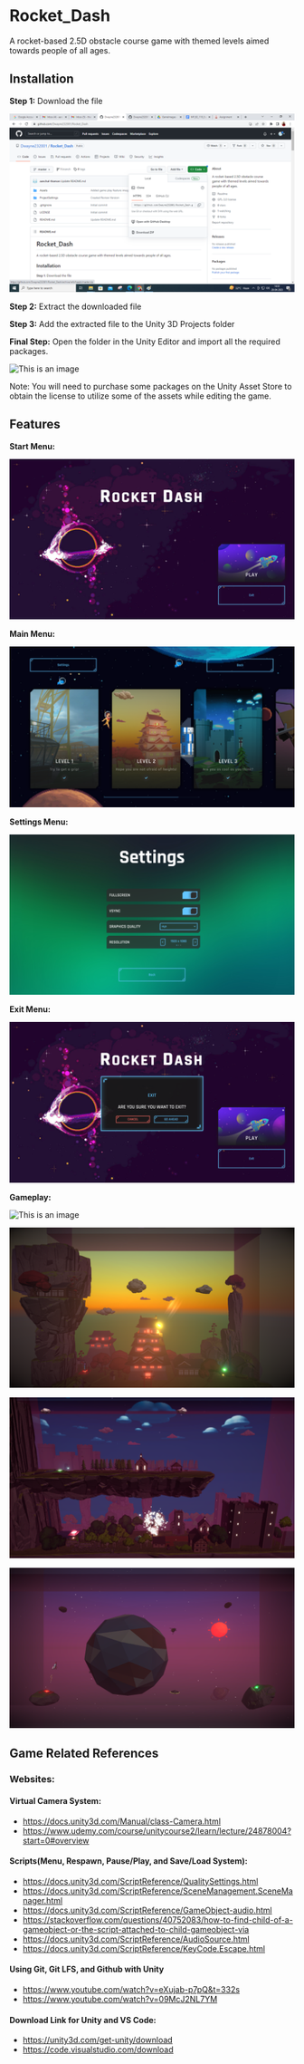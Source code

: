 # Rocket_Dash
A rocket-based 2.5D obstacle course game with themed levels aimed towards people of all ages.

## Installation

**Step 1:**
Download the file

![This is an image](/Assets/GameImages/DownloadGame.png)

**Step 2:**
Extract the downloaded file

**Step 3:**
Add the extracted file to the Unity 3D Projects folder

**Final Step:**
Open the folder in the Unity Editor and import all the required packages.

![This is an image](/Assets/GameImages/EditorScreen.png)

Note: You will need to purchase some packages on the Unity Asset Store to obtain the license to utilize some of the assets while editing the game.

## Features

**Start Menu:**

![This is an image](/Assets/GameImages/StartMenu.png)

**Main Menu:**

![This is an image](/Assets/GameImages/MainMenu.png)

**Settings Menu:**

![This is an image](/Assets/GameImages/SettingsMenu.png)

**Exit Menu:**

![This is an image](/Assets/GameImages/ExitMenu.png)

**Gameplay:**

![This is an image](/Assets/GameImagesLevel1.png)

![This is an image](/Assets/GameImages/Level2.png)

![This is an image](/Assets/GameImages/Level3.png)

![This is an image](/Assets/GameImages/Level4.png)

## Game Related References

### Websites:

#### Virtual Camera System:
- https://docs.unity3d.com/Manual/class-Camera.html
- https://www.udemy.com/course/unitycourse2/learn/lecture/24878004?start=0#overview

#### Scripts(Menu, Respawn, Pause/Play, and Save/Load System):
- https://docs.unity3d.com/ScriptReference/QualitySettings.html
- https://docs.unity3d.com/ScriptReference/SceneManagement.SceneManager.html
- https://docs.unity3d.com/ScriptReference/GameObject-audio.html
- https://stackoverflow.com/questions/40752083/how-to-find-child-of-a-gameobject-or-the-script-attached-to-child-gameobject-via
- https://docs.unity3d.com/ScriptReference/AudioSource.html
- https://docs.unity3d.com/ScriptReference/KeyCode.Escape.html

#### Using Git, Git LFS, and Github with Unity
- https://www.youtube.com/watch?v=eXujab-p7pQ&t=332s
- https://www.youtube.com/watch?v=09McJ2NL7YM

#### Download Link for Unity and VS Code:
- https://unity3d.com/get-unity/download
- https://code.visualstudio.com/download

